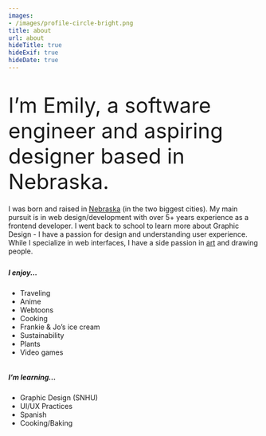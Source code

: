 ```yaml
---
images:
- /images/profile-circle-bright.png
title: about
url: about
hideTitle: true
hideExif: true
hideDate: true
---
```


<div align="left-aligned">
	<p style="font-size: 3em; margin-bottom: .5em"> I’m Emily, a software engineer and aspiring designer based in Nebraska.</p>
	<p style="margin-bottom: .5em"> I was born and raised in <a target="_blank" href="https://goo.gl/maps/2882TA2ee7X7KCis5" style="color: var(--main);" onmouseover="this.style.color='var(--dark)'" onmouseout="this.style.color='var(--main)'"> Nebraska</a> (in the two biggest cities). My main pursuit is in web design/development with over 5+ years experience as a frontend developer. I went back to school to learn more about Graphic Design - I have a passion for design and understanding user experience. While I specialize in web interfaces, I have a side passion in <a target="_blank" href="https://emily5.com/tags/art/" style="color: var(--main);" onmouseover="this.style.color='var(--dark)'" onmouseout="this.style.color='var(--main)'">art</a> and drawing people.</p>
	<div class="row">
		<div class="column">
			<h5>I enjoy...</h5>
			<ul>
				<li>Traveling</li>
				<li>Anime</li>
				<li>Webtoons</li>
				<li>Cooking</li>
				<li>Frankie & Jo’s ice cream</li>
				<li>Sustainability</li>
				<li>Plants</li>
				<li>Video games</li>
			</ul>
		</div>
		<div class="column">
			<h5>I’m learning...</h5>
			<ul>
				<li>Graphic Design (SNHU)</li>
				<li>UI/UX Practices</li>
				<li>Spanish</li>
				<li>Cooking/Baking</li>
			</ul>
		</div>
	</div>
</div>